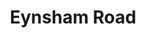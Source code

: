 ---
title: Eynsham Road
excerpt: |
  Our first project is on the way thanks to the intervention of a local Quaker woman. She alerted us to the fact that a small site extended text here which we want to cut off
layout: project
---